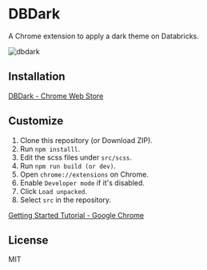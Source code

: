 # DBDark

A Chrome extension to apply a dark theme on Databricks.

![dbdark](https://user-images.githubusercontent.com/17039389/62255900-3877f800-b43a-11e9-919d-8395e063e7be.png)

## Installation

[DBDark - Chrome Web Store](https://chrome.google.com/webstore/detail/dbdark/pbfahbhcddnfmhjfpnicijnbfabjobkl)

## Customize

1. Clone this repository (or Download ZIP).
1. Run `npm installl`.
1. Edit the scss files under `src/scss`.
1. Run `npm run build (or dev)`.
1. Open `chrome://extensions` on Chrome.
1. Enable `Developer mode` if it's disabled.
1. Click `Load unpacked`.
1. Select `src` in the repository.

[Getting Started Tutorial - Google Chrome](https://developer.chrome.com/extensions/getstarted#manifest)

## License

MIT
